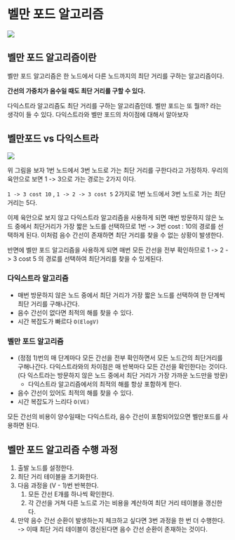 # 벨만 포드 알고리즘

![](https://velog.velcdn.com/images%2Fkimdukbae%2Fpost%2Fa80f3ef5-4540-45f2-9913-895b653755e3%2Fimage.png)

## 벨만 포드 알고리즘이란

벨만 포드 알고리즘은 한 노드에서 다른 노드까지의 최단 거리를 구하는 알고리즘이다.
  
**간선의 가중치가 음수일 때도 최단 거리를 구할 수 있다.**
  
다익스트라 알고리즘도 최단 거리를 구하는 알고리즘인데. 벨만 포드는 또 뭘까? 라는 생각이 들 수 있다. 다익스트라와 벨만 포드의 차이점에 대해서 알아보자

## 벨만포드 vs 다익스트라

![](https://velog.velcdn.com/images%2Fkimdukbae%2Fpost%2F66ce61df-775e-458c-83f1-119a2bcf46db%2Fimage.png)

위 그림을 보자 1번 노드에서 3번 노드로 가는 최단 거리를 구한다라고 가정하자. 우리의 육안으로 보면 1 -> 3으로 가는 경로는 2가지 이다.
  
`1 -> 3 cost 10` , `1 -> 2 -> 3 cost 5` 2가지로 1번 노드에서 3번 노드로 가는 최단 거리는 5다.
  
이제 육안으로 보지 않고 다익스트라 알고리즘을 사용하게 되면 매번 방문하지 않은 노드 중에서 최단거리가 가장 짧은 노드를 선택하므로 1번 -> 3번 cost : 10의 경로를 선택하게 된다. 이처럼 음수 간선이 존재하면 최단 거리를 찾을 수 없는 상황이 발생한다.
  
반면에 벨만 포드 알고리즘을 사용하게 되면 매번 모든 간선을 전부 확인하므로 1 -> 2 -> 3 cost 5 의 경로를 선택하여 최단거리를 찾을 수 있게된다.

### 다익스트라 알고리즘
- 매번 방문하지 않은 노드 중에서 최단 거리가 가장 짧은 노드를 선택하여 한 단계씩 최단 거리를 구해나간다.
- 음수 간선이 없다면 최적의 해를 찾을 수 있다.
- 시간 복잡도가 빠르다 `O(ElogV)`

### 벨만 포드 알고리즘
- (정점 1)번의 매 단계마다 모든 간선을 전부 확인하면서 모든 노드간의 최단거리를 구해나간다. 다익스트라와의 차이점은 매 반복마다 모든 간선을 확인한다는 것이다. (다 익스트라는 방문하지 않은 노드 중에서 최단 거리가 가장 가까운 노드만을 방문)
  - 다익스트라 알고리즘에서의 최적의 해를 항상 포함하게 한다.
- 음수 간선이 있어도 최적의 해를 찾을 수 있다.
- 시간 복잡도가 느리다 `O(VE)`

모든 간선의 비용이 양수일때는 다익스트라, 음수 간선이 포함되어있으면 벨만포드를 사용하면 된다.

## 벨만 포드 알고리즘 수행 과정
1. 출발 노드를 설정한다.
2. 최단 거리 테이블을 초기화한다.
3. 다음 과정을 (V - 1)번 반복한다.
   1. 모든 간선 E개를 하나씩 확인한다.
   2. 각 간선을 거쳐 다른 노드로 가는 비용을 계산하여 최단 거리 테이블을 갱신한다.
4. 만약 음수 간선 순환이 발생하는지 체크하고 싶다면 3번 과정을 한 번 더 수행한다. -> 이때 최단 거리 테이블이 갱신된다면 음수 간선 순환이 존재하는 것이다.


